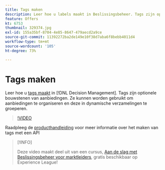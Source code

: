 ```yaml
---
title: Tags maken
description: Leer hoe u labels maakt in Beslissingsbeheer. Tags zijn optionele bouwstenen van aanbiedingen.
feature: Offers
kt: 6753
thumbnail: 329374.jpg
exl-id: 155a35bf-8704-4e85-8647-479aecd2a9ce
source-git-commit: 11392272ba2de149e10f38d7aba6f8bebb4011d4
workflow-type: tm+mt
source-wordcount: '105'
ht-degree: 73%

---
```


# Tags maken

Leer hoe u [tags maakt](https://experienceleague.adobe.com/docs/journey-optimizer/using/offer-decisioniong/create-components/creating-tags.html?lang=nl) in [!DNL Decision Management]. Tags zijn optionele bouwstenen van aanbiedingen. Ze kunnen worden gebruikt om aanbiedingen te organiseren en deze in dynamische verzamelingen te groeperen.

>[!VIDEO](https://video.tv.adobe.com/v/329374?quality=12&learn=on)

Raadpleeg de [producthandleiding](https://experienceleague.adobe.com/docs/journey-optimizer/using/offer-decisioniong/api-reference/offers-api/tags/create.html?lang=nl) voor meer informatie over het maken van tags met een API

>[!INFO]
>
> Deze video maakt deel uit van een cursus, [Aan de slag met Beslissingsbeheer voor marktleiders](https://experienceleague.adobe.com/?recommended=ExperiencePlatform-U-1-2020.1.offerdecisioning), gratis beschikbaar op Experience League!
